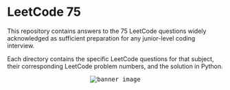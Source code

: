# LeetCode 75
This repository contains answers to the 75 LeetCode questions widely acknowledged as sufficient preparation for any junior-level coding interview.

Each directory contains the specific LeetCode questions for that subject, their corresponding LeetCode problem numbers, and the solution in Python.

<p align="center">
  <kbd>
    <img src="https://i.imgur.com/aCwCJ9D.png" alt="banner_image">
  </kbd>
</p>